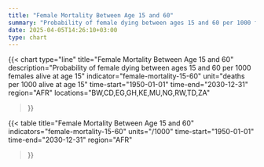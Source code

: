 ```yaml
---
title: "Female Mortality Between Age 15 and 60"
summary: "Probability of female dying between ages 15 and 60 per 1000 females alive at age 15"
date: 2025-04-05T14:26:10+03:00
type: chart
---
```


{{< chart
    type="line"
    title="Female Mortality Between Age 15 and 60"
    description="Probability of female dying between ages 15 and 60 per 1000 females alive at age 15"
    indicator="female-mortality-15-60"
    unit="deaths per 1000 alive at age 15"
    time-start="1950-01-01"
    time-end="2030-12-31"
    region="AFR"
    locations="BW,CD,EG,GH,KE,MU,NG,RW,TD,ZA"
>}}

{{< table
    title="Female Mortality Between Age 15 and 60"
    indicators="female-mortality-15-60"
    units="/1000"
    time-start="1950-01-01"
    time-end="2030-12-31"
    region="AFR"
>}}

